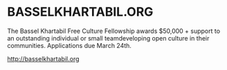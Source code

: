 # BASSELKHARTABIL.ORG

The Bassel Khartabil Free Culture Fellowship awards $50,000 + support to an outstanding individual or small teamdeveloping open culture in their communities. Applications due March 24th.

http://basselkhartabil.org
